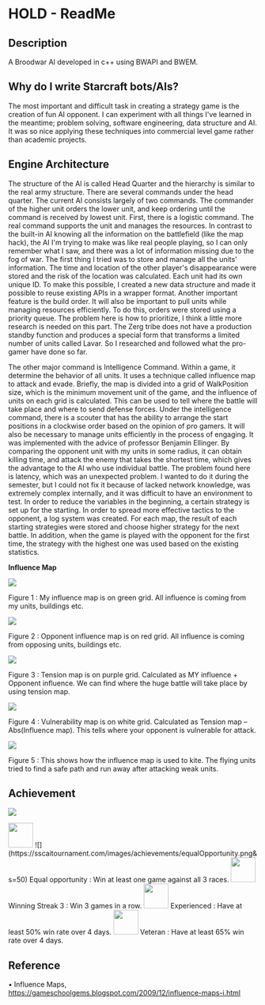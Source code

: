# HOLD - ReadMe
## Description
A Broodwar AI developed in c++ using BWAPI and BWEM.

## Why do I write Starcraft bots/AIs?
The most important and difficult task in creating a strategy game is the creation of fun AI opponent. I can experiment with all things I've learned in the meantime; problem solving, software engineering, data structure and AI. It was so nice applying these techniques into commercial level game rather than academic projects.

## Engine Architecture
The structure of the AI is called Head Quarter and the hierarchy is similar to the real army structure. There are several commands under the head quarter. The current AI consists largely of two commands. The commander of the higher unit orders the lower unit, and keep ordering until the command is received by lowest unit. First, there is a logistic command. The real command supports the unit and manages the resources. In contrast to the built-in AI knowing all the information on the battlefield (like the map hack), the AI I'm trying to make was like real people playing, so I can only remember what I saw, and there was a lot of information missing due to the fog of war. The first thing I tried was to store and manage all the units' information. The time and location of the other player's disappearance were stored and the risk of the location was calculated. Each unit had its own unique ID. To make this possible, I created a new data structure and made it possible to reuse existing APIs in a wrapper format. Another important feature is the build order. It will also be important to pull units while managing resources efficiently. To do this, orders were stored using a priority queue. The problem here is how to prioritize, I think a little more research is needed on this part. The Zerg tribe does not have a production standby function and produces a special form that transforms a limited number of units called Lavar. So I researched and followed what the pro-gamer have done so far.

The other major command is Intelligence Command. Within a game, it determine the behavior of all units. It uses a technique called influence map to attack and evade. Briefly, the map is divided into a grid of WalkPosition size, which is the minimum movement unit of the game, and the influence of units on each grid is calculated. This can be used to tell where the battle will take place and where to send defense forces. Under the intelligence command, there is a scouter that has the ability to arrange the start positions in a clockwise order based on the opinion of pro gamers. It will also be necessary to manage units efficiently in the process of engaging. It was implemented with the advice of professor Benjamin Ellinger. By comparing the opponent unit with my units in some radius, it can obtain killing time, and attack the enemy that takes the shortest time, which gives the advantage to the AI who use individual battle. The problem found here is latency, which was an unexpected problem. I wanted to do it during the semester, but I could not fix it because of lacked network knowledge, was extremely complex internally, and it was difficult to have an environment to test. In order to reduce the variables in the beginning, a certain strategy is set up for the starting. In order to spread more effective tactics to the opponent, a log system was created. For each map, the result of each starting strategies were stored and choose higher strategy for the next battle. In addition, when the game is played with the opponent for the first time, the strategy with the highest one was used based on the existing statistics.


**Influence Map**

![](https://github.com/yeongki/yeongki.github.io/blob/master/img/fig1.png)

Figure 1 : My influence map is on green grid. All influence is coming from my units, buildings etc.

![](https://github.com/yeongki/yeongki.github.io/blob/master/img/fig2.png)

Figure 2 : Opponent influence map is on red grid. All influence is coming from opposing units, buildings etc.

![](https://github.com/yeongki/yeongki.github.io/blob/master/img/fig3.png)

Figure 3 : Tension map is on purple grid. Calculated as MY influence + Opponent influence. We can find where the huge battle will take place by using tension map.

![](https://github.com/yeongki/yeongki.github.io/blob/master/img/fig4.png)

Figure 4 : Vulnerability map is on white grid. Calculated as Tension map – Abs(Influence map). This tells where your opponent is vulnerable for attack.

![](https://github.com/yeongki/yeongki.github.io/blob/master/img/fig5.png)

Figure 5 : This shows how the influence map is used to kite. The flying units tried to find a safe path and run away after attacking weak units.

## Achievement
![](https://github.com/yeongki/yeongki.github.io/blob/master/img/feb14.2018_6th.jpg)

<img src="https://sscaitournament.com/images/achievements/equalOpportunity.png" width="50">
![](https://sscaitournament.com/images/achievements/equalOpportunity.png&s=50) Equal opportunity : Win at least one game against all 3 races.
<img src="https://sscaitournament.com/images/achievements/winningStreak3.png" width="50"> Winning Streak 3 : Win 3 games in a row.
<img src="https://sscaitournament.com/images/achievements/experienced.png" width="50"> Experienced : Have at least 50% win rate over 4 days.
<img src="https://sscaitournament.com/images/achievements/veteran.png" width="50"> Veteran : Have at least 65% win rate over 4 days.

## Reference
•	Influence Maps, https://gameschoolgems.blogspot.com/2009/12/influence-maps-i.html

